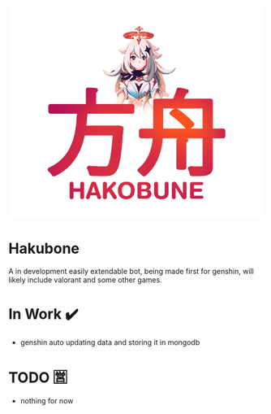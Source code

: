 ![Logo](https://github.com/reko-beep/hakobune/blob/master/logo.png?raw=true)

# Hakubone

A in development easily extendable bot, being made first for genshin, will likely include valorant and some other games.

# In Work ✔️

- genshin auto updating data and storing it in mongodb

# TODO 🈺

- nothing for now
